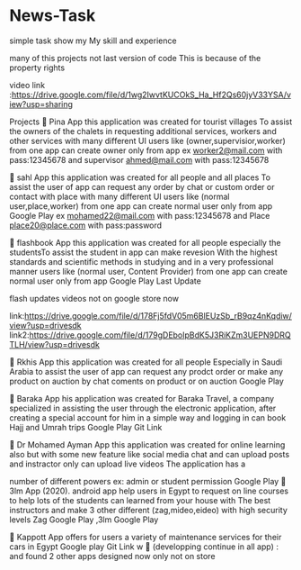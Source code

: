 # News-Task

simple task show my My skill and experience

many of this projects not last version of code This is because of the property rights

video link :https://drive.google.com/file/d/1wg2IwvtKUCOkS_Ha_Hf2Qs60jyV33YSA/view?usp=sharing

Projects
 Pina App this application was created for tourist villages To assist the owners of the chalets in requesting
additional services, workers and other services with many different UI users like (owner,supervisior,worker)
from one app can create owner only from app 
ex worker2@mail.com with pass:12345678 and supervisor ahmed@mail.com with pass:12345678

 sahl App this application was created for all people and all places To assist the user of app can request any
order by chat or custom order or contact with place with many different UI users like (normal
user,place,worker) from one app can create normal user only from app Google Play
ex mohamed22@mail.com with pass:12345678 and Place place20@place.com with pass:password

 flashbook App this application was created for all people especially the studentsTo assist the student in app
can make revesion With the highest standards and scientific methods in studying and in a very professional
manner users like (normal user, Content Provider) from one app can create normal user only from app
Google Play Last Update

flash updates videos not on google store now 

link:https://drive.google.com/file/d/178Fj5fdV05m6BlEUzSb_rB9qz4nKqdiw/view?usp=drivesdk
link2:https://drive.google.com/file/d/179gDEboIpBdK5J3RiKZm3UEPN9DRQTLH/view?usp=drivesdk

 Rkhis App this application was created for all people Especially in Saudi Arabia to assist the user of app can
request any prodct order or make any product on auction by chat coments on product or on auction
Google Play

 Baraka App his application was created for Baraka Travel, a company specialized in assisting the user
through the electronic application, after creating a special account for him in a simple way and logging in can
book Hajj and Umrah trips Google Play Git Link

 Dr Mohamed Ayman App this application was created for online learning also but with some new feature like
social media chat and can upload posts and instractor only can upload live videos The application has a

number of different powers ex: admin or student permission Google Play
 3lm App (2020). android app help users in Egypt to request on line courses to help lots of the
students can learned from your house with The best instructors and make 3 other different
(zag,mideo,eideo) with high security levels Zag Google Play ,3lm Google Play

 Kappott App offers for users a variety of maintenance services for their cars in Egypt Google play Git Link
w
 (developping continue in all app) : and found 2 other apps designed now only not on store

